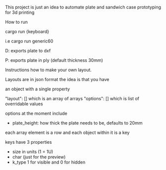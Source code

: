 This project is just an idea to automate plate and sandwich case prototyping for 3d printing

How to run

cargo run {keyboard}

i.e cargo run generic60

D: exports plate to dxf

P: exports plate in ply (default thickness 30mm)


Instructions how to make your own layout.

Layouts are in json format the idea is that you have

an object with a single property

 "layout": [] which is an array of arrays 
 "options": [] which is list of overridable values

 options at the moment include
 * plate_height: how thick the plate needs to be, defaults to 20mm


each array element is a row and each object within it is a key

keys have 3 properties

* size in units (1 = 1U)
* char (just for the preview)
* k_type 1 for visible and 0 for hidden